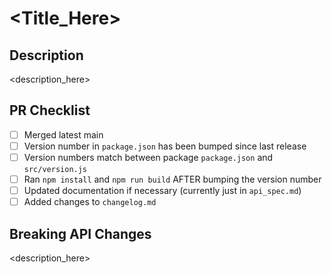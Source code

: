 # <Title_Here>

## Description

<description_here>

## PR Checklist

- [ ] Merged latest main
- [ ] Version number in `package.json` has been bumped since last release
- [ ] Version numbers match between package `package.json` and `src/version.js`
- [ ] Ran `npm install` and `npm run build` AFTER bumping the version number
- [ ] Updated documentation if necessary (currently just in `api_spec.md`)
- [ ] Added changes to `changelog.md`

## Breaking API Changes

<description_here>
